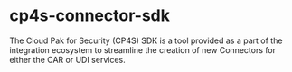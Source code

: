 # cp4s-connector-sdk
The Cloud Pak for Security (CP4S) SDK is a tool provided as a part of the integration ecosystem to streamline the creation of new Connectors for either the CAR or UDI services.
